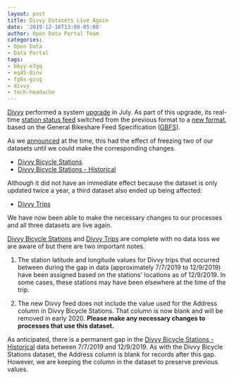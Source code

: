 ```yaml
---
layout: post
title: Divvy Datasets Live Again
date: '2019-12-16T13:00-05:00'
author: Open Data Portal Team
categories:
- Open Data
- Data Portal
tags:
- bbyy-e7gq
- eq45-8inv
- fg6s-gzvg
- divvy
- tech-headache
---
```

[Divvy](https://www.divvybikes.com) performed a system [upgrade](https://www.divvybikes.com/blog/downtime-for-divvy-upgrades) in July. As part of this upgrade, its real-time [station status feed](https://www.divvybikes.com/system-data) switched from the previous format to a [new format](https://gbfs.divvybikes.com/gbfs/gbfs.json), based on the General Bikeshare Feed Specification ([GBFS](https://github.com/NABSA/gbfs)).

As we [announced](http://dev.cityofchicago.org/open%20data/data%20portal/2019/07/10/divvy-datasets-frozen.html) at the time, this had the effect of freezing two of our datasets until we could make the corresponding changes.

* [Divvy Bicycle Stations](https://data.cityofchicago.org/d/bbyy-e7gq)
* [Divvy Bicycle Stations - Historical](https://data.cityofchicago.org/d/eq45-8inv)

Although it did not have an immediate effect because the dataset is only updated twice a year, a third dataset also ended up being affected:

* [Divvy Trips](https://data.cityofchicago.org/d/fg6s-gzvg)

We have now been able to make the necessary changes to our processes and all three datasets are live again.

[Divvy Bicycle Stations](https://data.cityofchicago.org/d/bbyy-e7gq) and [Divvy Trips](https://data.cityofchicago.org/d/fg6s-gzvg) are complete with no data loss we are aware of but there are two important notes.

1. The station latitude and longitude values for Divvy trips that occurred between during the gap in data (approximately 7/7/2019 to 12/9/2019) have been assigned based on the stations' locations as of 12/9/2019. In some cases, these stations may have been elsewhere at the time of the trip.

2. The new Divvy feed does not include the value used for the Address column in Divvy Bicycle Stations. That column is now blank and will be removed in early 2020. **Please make any necessary changes to processes that use this dataset.**

As anticipated, there is a permanent gap in the [Divvy Bicycle Stations - Historical](https://data.cityofchicago.org/d/eq45-8inv) data between 7/7/2019 and 12/9/2019. As with the Divvy Bicycle Stations dataset, the Address column is blank for records after this gap. However, we are keeping the column in the dataset to preserve previous values.
